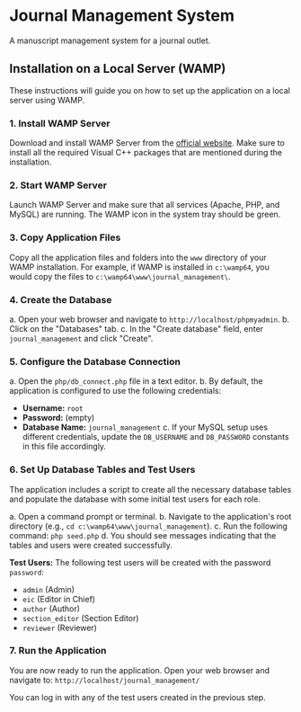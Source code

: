 # Journal Management System

A manuscript management system for a journal outlet.

## Installation on a Local Server (WAMP)

These instructions will guide you on how to set up the application on a local server using WAMP.

### 1. Install WAMP Server

Download and install WAMP Server from the [official website](https://www.wampserver.com/en/). Make sure to install all the required Visual C++ packages that are mentioned during the installation.

### 2. Start WAMP Server

Launch WAMP Server and make sure that all services (Apache, PHP, and MySQL) are running. The WAMP icon in the system tray should be green.

### 3. Copy Application Files

Copy all the application files and folders into the `www` directory of your WAMP installation. For example, if WAMP is installed in `c:\wamp64`, you would copy the files to `c:\wamp64\www\journal_management\`.

### 4. Create the Database

a. Open your web browser and navigate to `http://localhost/phpmyadmin`.
b. Click on the "Databases" tab.
c. In the "Create database" field, enter `journal_management` and click "Create".

### 5. Configure the Database Connection

a. Open the `php/db_connect.php` file in a text editor.
b. By default, the application is configured to use the following credentials:
   - **Username:** `root`
   - **Password:** (empty)
   - **Database Name:** `journal_management`
c. If your MySQL setup uses different credentials, update the `DB_USERNAME` and `DB_PASSWORD` constants in this file accordingly.

### 6. Set Up Database Tables and Test Users

The application includes a script to create all the necessary database tables and populate the database with some initial test users for each role.

a. Open a command prompt or terminal.
b. Navigate to the application's root directory (e.g., `cd c:\wamp64\www\journal_management`).
c. Run the following command: `php seed.php`
d. You should see messages indicating that the tables and users were created successfully.

**Test Users:**
The following test users will be created with the password `password`:
- `admin` (Admin)
- `eic` (Editor in Chief)
- `author` (Author)
- `section_editor` (Section Editor)
- `reviewer` (Reviewer)

### 7. Run the Application

You are now ready to run the application. Open your web browser and navigate to:
`http://localhost/journal_management/`

You can log in with any of the test users created in the previous step.
